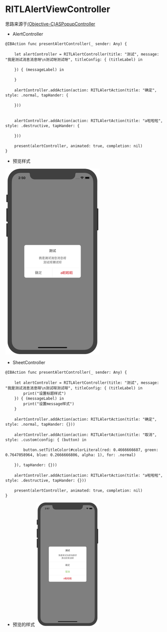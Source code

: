 # RITLAlertViewController

思路来源于[(Objective-C)ASPopupController](https://github.com/Hcy91425/ASPopupController)


- AlertController
```
@IBAction func presentAlertController(_ sender: Any) {
    
    let alertController = RITLAlertController(title: "测试", message: "我是测试消息消息呀\n测试呀测试呀", titleConfig: { (titleLabel) in
        
    }) { (messageLabel) in
        
    }
    
    alertController.addAction(action: RITLAlertAction(title: "确定", style: .normal, tapHander: {
        
    }))

    
    alertController.addAction(action: RITLAlertAction(title: "a啦啦啦", style: .destructive, tapHander: {
        
    }))
    
    present(alertController, animated: true, completion: nil)
}

```
- 预览样式

<img src="https://github.com/RITL/RITLAlertViewController/blob/master/RITLAlertViewController/Preview/RITLAlertController.jpg" width=300></img>

- SheetController
```
@IBAction func presentAlertController(_ sender: Any) {
    
    let alertController = RITLAlertController(title: "测试", message: "我是测试消息消息呀\n测试呀测试呀", titleConfig: { (titleLabel) in
        print("设置标题样式")
    }) { (messageLabel) in
        print("设置message样式")
    }
    
    alertController.addAction(action: RITLAlertAction(title: "确定", style: .normal, tapHander: {}))
    
    alertController.addAction(action: RITLAlertAction(title: "取消", style: .custom(config: { (button) in
        
        button.setTitleColor(#colorLiteral(red: 0.4666666687, green: 0.7647058964, blue: 0.2666666806, alpha: 1), for: .normal)
        
    }), tapHander: {}))
    
    alertController.addAction(action: RITLAlertAction(title: "a啦啦啦", style: .destructive, tapHander: {}))
    
    present(alertController, animated: true, completion: nil)
}
```
- 预览的样式
<img src="https://github.com/RITL/RITLAlertViewController/blob/master/RITLAlertViewController/Preview/RITLSheetController.jpg" width=200></img>

